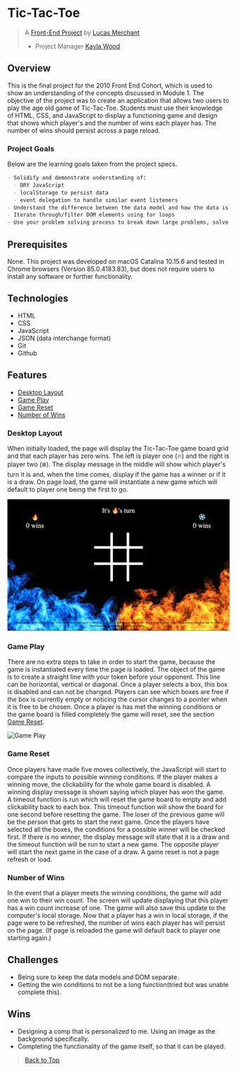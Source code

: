 # Tic-Tac-Toe
> A [Front-End Project](https://github.com/lbmerchant93/tic-tac-toe) by [Lucas Merchant](https://github.com/lbmerchant93)
> * Project Manager [Kayla Wood ](https://github.com/kaylaewood)

## Overview
This is the final project for the 2010 Front End Cohort, which is used to show an understanding of the concepts discussed in Module 1. The objective of the project was to create an application that allows two users to play the age old game of Tic-Tac-Toe. Students must use their knowledge of HTML, CSS, and JavaScript to display a functioning game and design that shows which player's and the number of wins each player has. The number of wins should persist across a page reload.

### Project Goals

Below are the learning goals taken from the project specs.

``` Markdown
- Solidify and demonstrate understanding of:
  - DRY JavaScript
  - localStorage to persist data
  - event delegation to handle similar event listeners
- Understand the difference between the data model and how the data is displayed on the DOM
- Iterate through/filter DOM elements using for loops
- Use your problem solving process to break down large problems, solve things step by step, and trust yourself to not rely on an outside "answer" to a logical challenge
```

## Prerequisites

None. This project was developed on macOS Catalina 10.15.6 and tested in Chrome browsers (Version 85.0.4183.83), but does not require users to install any software or further functionality.

## Technologies

- HTML
- CSS
- JavaScript
- JSON (data interchange format)
- Git
- Github

## Features

+ [Desktop Layout](#desktop-layout)
+ [Game Play](#game-play)
+ [Game Reset](#game-reset)
+ [Number of Wins](#number-of-wins)

### Desktop Layout

When initially loaded, the page will display the Tic-Tac-Toe game board grid and that each player has zero wins. The left is player one (🔥) and the right is player two (❄️). The display message in the middle will show which player's turn it is and, when the time comes, display if the game has a winner or if it is a draw. On page load, the game will instantiate a new game which will default to player one being the first to go.

![Tic-Tac-Toe Initial Layout](./assets/Initial-Screen.png)

### Game Play

There are no extra steps to take in order to start the game, because the game is instantiated every time the page is loaded. The object of the game is to create a straight line with your token before your opponent. This line can be horizontal, vertical or diagonal. Once a player selects a box, this box is disabled and can not be changed. Players can see which boxes are free if the box is currently empty or noticing the cursor changes to a pointer when it is free to be chosen. Once a player is has met the winning conditions or the game board is filled completely the game will reset, see the section [Game Reset](#game-reset).

![Game Play](https://media.giphy.com/media/tuaT3KhUKoilz8BwEx/giphy.gif)

### Game Reset

Once players have made five moves collectively, the JavaScript will start to compare the inputs to possible winning conditions. If the player makes a winning move, the clickability for the whole game board is disabled. A winning display message is shown saying which player has won the game. A timeout function is run which will reset the game board to empty and add clickability back to each box. This timeout function will show the board for one second before resetting the game. The loser of the previous game will be the person that gets to start the next game. Once the players have selected all the boxes, the conditions for a possible winner will be checked first. If there is no winner, the display message will state that it is a draw and the timeout function will be run to start a new game. The opposite player will start the next game in the case of a draw. A game reset is not a page refresh or load.



### Number of Wins

In the event that a player meets the winning conditions, the game will add one win to their win count. The screen will update displaying that this player has a win count increase of one. The game will also save this update to the computer's local storage. Now that a player has a win in local storage, if the page were to be refreshed, the number of wins each player has will persist on the page. (If page is reloaded the game will default back to player one starting again.)

## Challenges

+ Being sure to keep the data models and DOM separate.
+ Getting the win conditions to not be a long function(tried but was unable complete this).

## Wins

+ Designing a comp that is personalized to me. Using an image as the background specifically.
+ Completing the functionality of the game itself, so that it can be played.

>[Back to Top](#tic-tac-toe)
